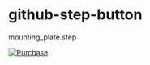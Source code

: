 # github-step-button



mounting_plate.step

[![Purchase](https://img.shields.io/badge/Purchase-STEP%20file-green)](https://rmfg.com/designs/iesfwxqfdllj)